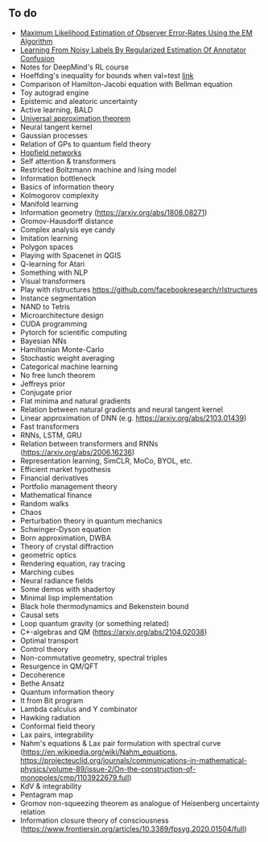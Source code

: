 To do
-------------------------------------------------------------------------------
* [Maximum Likelihood Estimation of Observer Error‐Rates Using the EM Algorithm](https://www.semanticscholar.org/paper/Maximum-Likelihood-Estimation-of-Observer-Using-the-Dawid-Skene/c80c7ab615b2fad5148a7848dbdd26a2dc50dd3d)
* [Learning From Noisy Labels By Regularized Estimation Of Annotator Confusion](https://arxiv.org/abs/1902.03680)
* Notes for DeepMind's RL course
* Hoeffding's inequality for bounds when val=test [link](https://people.orie.cornell.edu/mru8/orie4741/lectures/generalization.pdf)
* Comparison of Hamilton-Jacobi equation with Bellman equation
* Toy autograd engine
* Epistemic and aleatoric uncertainty
* Active learning, BALD
* [Universal approximation theorem](https://en.wikipedia.org/wiki/Universal_approximation_theorem)
* Neural tangent kernel
* Gaussian processes
* Relation of GPs to quantum field theory
* [Hopfield networks](https://arxiv.org/abs/2008.02217)
* Self attention & transformers
* Restricted Boltzmann machine and Ising model
* Information bottleneck
* Basics of information theory
* Kolmogorov complexity
* Manifold learning
* Information geometry (https://arxiv.org/abs/1808.08271)
* Gromov-Hausdorff distance
* Complex analysis eye candy
* Imitation learning
* Polygon spaces
* Playing with Spacenet in QGIS
* Q-learning for Atari
* Something with NLP
* Visual transformers
* Play with rlstructures https://github.com/facebookresearch/rlstructures
* Instance segmentation
* NAND to Tetris
* Microarchitecture design
* CUDA programming
* Pytorch for scientific computing
* Bayesian NNs
* Hamiltonian Monte-Carlo
* Stochastic weight averaging
* Categorical machine learning
* No free lunch theorem
* Jeffreys prior
* Conjugate prior
* Flat minima and natural gradients
* Relation between natural gradients and neural tangent kernel
* Linear approximation of DNN (e.g. https://arxiv.org/abs/2103.01439)
* Fast transformers
* RNNs, LSTM, GRU
* Relation between transformers and RNNs (https://arxiv.org/abs/2006.16236)
* Representation learning, SimCLR, MoCo, BYOL, etc.
* Efficient market hypothesis
* Financial derivatives
* Portfolio management theory
* Mathematical finance
* Random walks
* Chaos
* Perturbation theory in quantum mechanics
* Schwinger-Dyson equation
* Born approximation, DWBA
* Theory of crystal diffraction
* geometric optics
* Rendering equation, ray tracing
* Marching cubes
* Neural radiance fields
* Some demos with shadertoy
* Minimal lisp implementation
* Black hole thermodynamics and Bekenstein bound
* Causal sets
* Loop quantum gravity (or something related)
* C*-algebras and QM (https://arxiv.org/abs/2104.02038)
* Optimal transport
* Control theory
* Non-commutative geometry, spectral triples
* Resurgence in QM/QFT
* Decoherence
* Bethe Ansatz
* Quantum information theory
* It from Bit program
* Lambda calculus and Y combinator
* Hawking radiation
* Conformal field theory
* Lax pairs, integrability
* Nahm's equations & Lax pair formulation with spectral curve (https://en.wikipedia.org/wiki/Nahm_equations, https://projecteuclid.org/journals/communications-in-mathematical-physics/volume-89/issue-2/On-the-construction-of-monopoles/cmp/1103922679.full)
* KdV & integrability
* Pentagram map
* Gromov non-squeezing theorem as analogue of Heisenberg uncertainty relation
* Information closure theory of consciousness (https://www.frontiersin.org/articles/10.3389/fpsyg.2020.01504/full)
